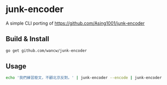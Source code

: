 # junk-encoder

A simple CLI porting of https://github.com/Asing1001/junk-encoder

## Build & Install

```sh
go get github.com/wancw/junk-encoder
```

## Usage

```sh
echo '我們練習廢文，不顧北京反對。' | junk-encoder --encode | junk-encoder --decode
```
